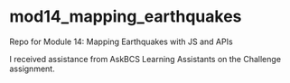 # mod14_mapping_earthquakes
Repo for Module 14: Mapping Earthquakes with JS and APIs

I received assistance from AskBCS Learning Assistants on the Challenge assignment.
